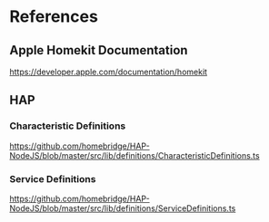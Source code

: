 # References

## Apple Homekit Documentation
https://developer.apple.com/documentation/homekit

## HAP

### Characteristic Definitions
https://github.com/homebridge/HAP-NodeJS/blob/master/src/lib/definitions/CharacteristicDefinitions.ts

### Service Definitions
https://github.com/homebridge/HAP-NodeJS/blob/master/src/lib/definitions/ServiceDefinitions.ts
